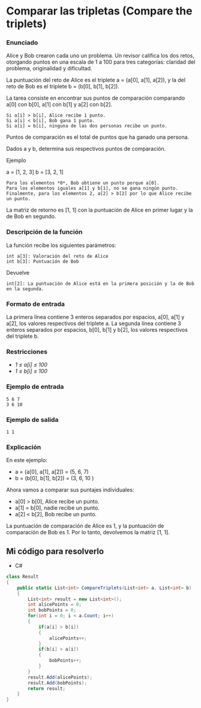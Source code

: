 # Comparar las tripletas (Compare the triplets)

### Enunciado

Alice y Bob crearon cada uno un problema. Un revisor califica los dos retos, otorgando puntos en una escala de 1 a 100 para tres categorías: claridad del problema, originalidad y dificultad.

La puntuación del reto de Alice es el triplete a = (a[0], a[1], a[2]), y la del reto de Bob es el triplete b = (b[0], b[1], b[2]).

La tarea consiste en encontrar sus puntos de comparación comparando a[0] con b[0], a[1] con b[1] y a[2] con b[2].

```
Si a[i] > b[i], Alice recibe 1 punto.
Si a[i] < b[i], Bob gana 1 punto.
Si a[i] = b[i], ninguna de las dos personas recibe un punto.

```

Puntos de comparación es el total de puntos que ha ganado una persona.

Dados a y b, determina sus respectivos puntos de comparación.

Ejemplo

a = [1, 2, 3]
b = [3, 2, 1]

```
Para los elementos *0*, Bob obtiene un punto porque a[0].
Para los elementos iguales a[1] y b[1], no se gana ningún punto.
Finalmente, para los elementos 2, a[2] > b[2] por lo que Alice recibe un punto.

```

La matriz de retorno es [1, 1] con la puntuación de Alice en primer lugar y la de Bob en segundo.

### Descripción de la función

La función recibe los siguientes parámetros:

```
int a[3]: Valoración del reto de Alice
int b[3]: Puntuación de Bob
```

Devuelve

```
int[2]: La puntuación de Alice está en la primera posición y la de Bob en la segunda.
```

### Formato de entrada

La primera línea contiene 3 enteros separados por espacios, a[0], a[1] y a[2], los valores respectivos del triplete a.
La segunda línea contiene 3 enteros separados por espacios, b[0], b[1] y b[2], los valores respectivos del triplete b.

### Restricciones

- *1 ≤ a[i] ≤ 100*
- *1 ≤ b[i] ≤ 100*

### Ejemplo de entrada

```
5 6 7
3 6 10
```

### Ejemplo de salida

```
1 1
```

### Explicación

En este ejemplo:

- a = (a[0], a[1], a[2]) = (5, 6, 7)
- b = (b[0], b[1], b[2]) = (3, 6, 10 )

Ahora vamos a comparar sus puntajes individuales:

- a[0] > b[0], Alice recibe un punto.
- a[1] = b[0], nadie recibe un punto.
- a[2] < b[2], Bob recibe un punto.

La puntuación de comparación de Alice es 1, y la puntuación de comparación de Bob es 1. Por lo tanto, devolvemos la matriz [1, 1].

## Mi código para resolverlo

- C#

```csharp
class Result
{
    public static List<int> CompareTriplets(List<int> a, List<int> b)
    {
        List<int> result = new List<int>();
        int alicePoints = 0;
        int bobPoints = 0;
        for(int i = 0; i < a.Count; i++)
        {
            if(a[i] > b[i])
            {
                alicePoints++;
            }
            if(b[i] > a[i])
            {
                bobPoints++;
            }
        }
        result.Add(alicePoints);
        result.Add(bobPoints);
        return result;
    }
}
```